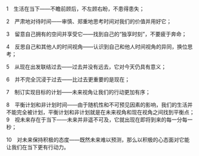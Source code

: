 1　生活在当下——不瞻前顾后，不左顾右盼，不患得患失；

2　严肃地对待时间——审慎、郑重地思考时间对我们的价值并用好它；

3　留意自己拥有的空间并享受它——找到自己的“独享时刻”，不要疲于奔命；

4　反思自己和其他人的时间视角——认识到自己和他人时间视角的异同，换位思考；

5　从现在出发联结过去——过去并没有远去，它对今天仍具有意义；

6　并不完全沉浸于过去——比过去更重要的是现在；

7　制订实现目标的计划——未来视角让我们的行动更加有序；

8　平衡计划和非计划时间——由于随机性和不可预见因素的影响，我们的生活并不能完全被计划，平衡计划和非计划就是在未来视角和现在视角之间找到平衡点；9　视未来存在于当下——未来并非遥不可及，它就出现在即将到来的每一分每一秒；

10　对未来保持积极的态度——既然未来难以预测，那么以积极的心态面对它能让我们在当下更有行动力。